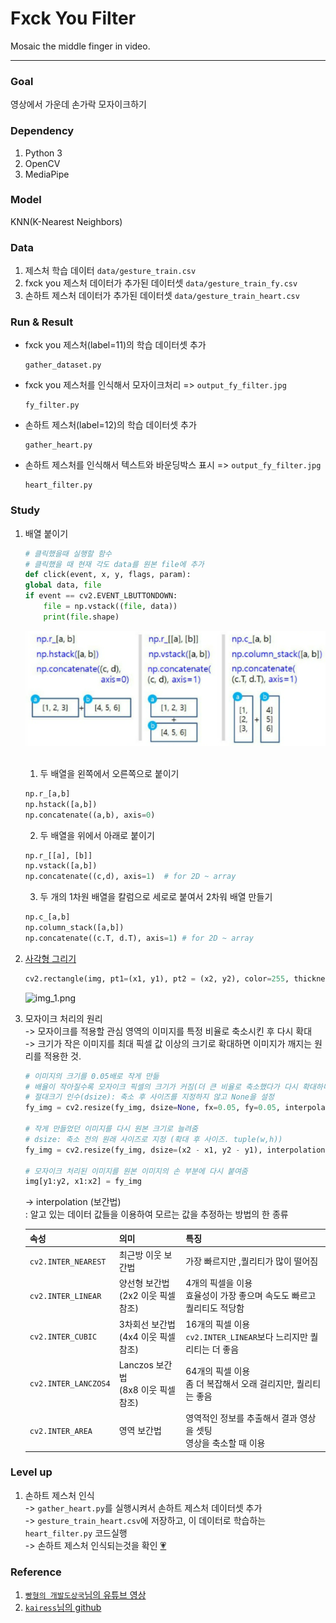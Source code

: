 # Fxck You Filter
Mosaic the middle finger in video.

---
### Goal
영상에서 가운데 손가락 모자이크하기

### Dependency
1. Python 3
2. OpenCV
3. MediaPipe

### Model
KNN(K-Nearest Neighbors)

### Data
1. 제스처 학습 데이터 `data/gesture_train.csv`
2. fxck you 제스처 데이터가 추가된 데이터셋 `data/gesture_train_fy.csv`
3. 손하트 제스처 데이터가 추가된 데이터셋 `data/gesture_train_heart.csv`

### Run & Result
- fxck you 제스처(label=11)의 학습 데이터셋 추가
    ```
    gather_dataset.py
    ```
- fxck you 제스처를 인식해서 모자이크처리 => `output_fy_filter.jpg`
    ```
    fy_filter.py
    ```
- 손하트 제스처(label=12)의 학습 데이터셋 추가
    ```
    gather_heart.py
    ```
- 손하트 제스처를 인식해서 텍스트와 바운딩박스 표시 => `output_fy_filter.jpg`
    ```
    heart_filter.py
    ```

### Study
1. 배열 붙이기
    ```python
    # 클릭했을때 실행할 함수
    # 클릭했을 때 현재 각도 data를 원본 file에 추가
    def click(event, x, y, flags, param):
    global data, file
    if event == cv2.EVENT_LBUTTONDOWN:
        file = np.vstack((file, data))
        print(file.shape)
    ```
    ![img.png](data/img.png)<br><br>
   1. 두 배열을 왼쪽에서 오른쪽으로 붙이기
   ```python
   np.r_[a,b]
   np.hstack([a,b])
   np.concatenate((a,b), axis=0)
   ```
   2. 두 배열을 위에서 아래로 붙이기
   ```python
   np.r_[[a], [b]]
   np.vstack([a,b])
   np.concatenate((c,d), axis=1)  # for 2D ~ array
    ```
   3. 두 개의 1차원 배열을 칼럼으로 세로로 붙여서 2차워 배열 만들기
   ```python
   np.c_[a,b]
   np.column_stack([a,b])
   np.concatenate((c.T, d.T), axis=1) # for 2D ~ array
    ```
3. [사각형 그리기](https://m.blog.naver.com/PostView.naver?isHttpsRedirect=true&blogId=pk3152&logNo=221442217481)  
    ```python
    cv2.rectangle(img, pt1=(x1, y1), pt2 = (x2, y2), color=255, thickness=2)
    ```
    ![img_1.png](data/img_1.png)


3. 모자이크 처리의 원리  
    -> 모자이크를 적용할 관심 영역의 이미지를 특정 비율로 축소시킨 후 다시 확대  
    -> 크기가 작은 이미지를 최대 픽셀 값 이상의 크기로 확대하면 이미지가 깨지는 원리를 적용한 것.
    ```python
   # 이미지의 크기를 0.05배로 작게 만듦
   # 배율이 작아질수록 모자이크 픽셀의 크기가 커짐(더 큰 비율로 축소했다가 다시 확대하니 픽셀이 많이 깨짐)
   # 절대크기 인수(dsize): 축소 후 사이즈를 지정하지 않고 None을 설정
    fy_img = cv2.resize(fy_img, dsize=None, fx=0.05, fy=0.05, interpolation=cv2.INTER_NEAREST)
    
   # 작게 만들었던 이미지를 다시 원본 크기로 늘려줌
   # dsize: 축소 전의 원래 사이즈로 지정 (확대 후 사이즈. tuple(w,h))   
    fy_img = cv2.resize(fy_img, dsize=(x2 - x1, y2 - y1), interpolation=cv2.INTER_NEAREST)

    # 모자이크 처리된 이미지를 원본 이미지의 손 부분에 다시 붙여줌
    img[y1:y2, x1:x2] = fy_img
    ```
   -> interpolation (보간법)  
        : 알고 있는 데이터 값들을 이용하여 모르는 값을 추정하는 방법의 한 종류  

    |속성|의미|특징|
    |:---|:---|:---|
    |`cv2.INTER_NEAREST`|최근방 이웃 보간법|가장 빠르지만 ,퀄리티가 많이 떨어짐|
    |`cv2.INTER_LINEAR`|양선형 보간법<br>(2x2 이웃 픽셀 참조)|4개의 픽셀을 이용<br>효율성이 가장 좋으며 속도도 빠르고 퀄리티도 적당함|
    |`cv2.INTER_CUBIC`|3차회선 보간법<br>(4x4 이웃 픽셀 참조)|16개의 픽셀 이용<br>`cv2.INTER_LINEAR`보다 느리지만 퀄리티는 더 좋음   |
    |`cv2.INTER_LANCZOS4`|Lanczos 보간법<br>(8x8 이웃 픽셀 참조)|64개의 픽셀 이용<br>좀 더 복잡해서 오래 걸리지만, 퀄리티는 좋음|
    |`cv2.INTER_AREA`|영역 보간법|영역적인 정보를 추출해서 결과 영상을 셋팅<br>영상을 축소할 때 이용|

### Level up
1. 손하트 제스처 인식  
   -> `gather_heart.py`를 실행시켜서 손하트 제스처 데이터셋 추가  
   -> `gesture_train_heart.csv`에 저장하고, 이 데이터로 학습하는 `heart_filter.py` 코드실행  
   -> 손하트 제스처 인식되는것을 확인 [💗](https://github.com/koalalovepabro/KaggleStudy/blob/master/TP_03_Fxck%20You%20Filter/output/output_heart_filter.jpg)

### Reference
1. [`빵형의 개발도상국`님의 유튜브 영상](https://www.youtube.com/watch?v=tQeuPrX821w&list=PL-xmlFOn6TUJ9KjFo0VsM3BI9yrCxTnAz)
2. [`kairess`님의 github](https://github.com/kairess/Rock-Paper-Scissors-Machine)
